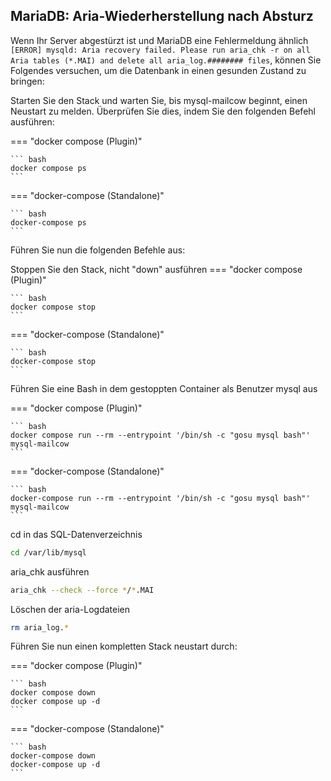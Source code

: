 ## MariaDB: Aria-Wiederherstellung nach Absturz

Wenn Ihr Server abgestürzt ist und MariaDB eine Fehlermeldung ähnlich `[ERROR] mysqld: Aria recovery failed. Please run aria_chk -r on all Aria tables (*.MAI) and delete all aria_log.######## files`, können Sie Folgendes versuchen, um die Datenbank in einen gesunden Zustand zu bringen:

Starten Sie den Stack und warten Sie, bis mysql-mailcow beginnt, einen Neustart zu melden. Überprüfen Sie dies, indem Sie den folgenden Befehl ausführen:

=== "docker compose (Plugin)"

    ``` bash
    docker compose ps
    ```

=== "docker-compose (Standalone)"

    ``` bash
	docker-compose ps
    ```

Führen Sie nun die folgenden Befehle aus:

Stoppen Sie den Stack, nicht "down" ausführen
=== "docker compose (Plugin)"

    ``` bash
    docker compose stop
    ```

=== "docker-compose (Standalone)"

    ``` bash
	docker-compose stop
    ```
Führen Sie eine Bash in dem gestoppten Container als Benutzer mysql aus

=== "docker compose (Plugin)"

    ``` bash
    docker compose run --rm --entrypoint '/bin/sh -c "gosu mysql bash"' mysql-mailcow
    ```

=== "docker-compose (Standalone)"

    ``` bash
	docker-compose run --rm --entrypoint '/bin/sh -c "gosu mysql bash"' mysql-mailcow
    ```

cd in das SQL-Datenverzeichnis
```bash
cd /var/lib/mysql
```

aria_chk ausführen
```bash
aria_chk --check --force */*.MAI
```
Löschen der aria-Logdateien
```bash
rm aria_log.*
```

Führen Sie nun einen kompletten Stack neustart durch:

=== "docker compose (Plugin)"

    ``` bash
    docker compose down
    docker compose up -d
    ```

=== "docker-compose (Standalone)"

    ``` bash
    docker-compose down
    docker-compose up -d
    ```